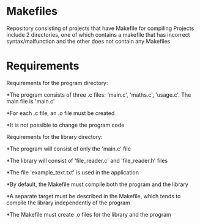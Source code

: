 # Makefiles
Repository consisting of projects that have Makefile for compiling
Projects include 2 directories, one of which contains a makefile that has incorrect syntax/malfunction and the other does not contain any Makefiles

# Requirements

Requirements for the program directory:

*The program consists of three .c files: 'main.c', 'maths.c', 'usage.c'. The main file is 'main.c'

*For each .c file, an .o file must be created

*It is not possible to change the program code

Requirements for the library directory:

*The program will consist of only the 'main.c' file

*The library will consist of 'file_reader.c' and 'file_reader.h' files

*The file 'example_text.txt' is used in the application

*By default, the Makefile must compile both the program and the library

*A separate target must be described in the Makefile, which tends to compile the library independently of the program

*The Makefile must create .o files for the library and the program
